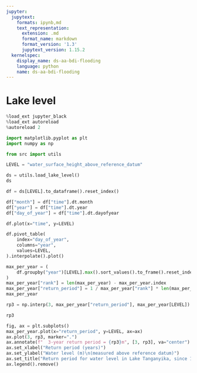 ```yaml
---
jupyter:
  jupytext:
    formats: ipynb,md
    text_representation:
      extension: .md
      format_name: markdown
      format_version: '1.3'
      jupytext_version: 1.15.2
  kernelspec:
    display_name: ds-aa-bdi-flooding
    language: python
    name: ds-aa-bdi-flooding
---
```


# Lake level

```python
%load_ext jupyter_black
%load_ext autoreload
%autoreload 2
```

```python
import matplotlib.pyplot as plt
import numpy as np

from src import utils
```

```python
LEVEL = "water_surface_height_above_reference_datum"
```

```python
ds = utils.load_lake_level()
ds
```

```python
df = ds[LEVEL].to_dataframe().reset_index()
```

```python
df["month"] = df["time"].dt.month
df["year"] = df["time"].dt.year
df["day_of_year"] = df["time"].dt.dayofyear
```

```python
df.plot(x="time", y=LEVEL)
```

```python
df.pivot_table(
    index="day_of_year",
    columns="year",
    values=LEVEL,
).interpolate().plot()
```

```python
max_per_year = (
    df.groupby("year")[LEVEL].max().sort_values().to_frame().reset_index()
)
max_per_year["rank"] = len(max_per_year) - max_per_year.index
max_per_year["return_period"] = 1 / max_per_year["rank"] * len(max_per_year)
max_per_year
```

```python
rp3 = np.interp(3, max_per_year["return_period"], max_per_year[LEVEL])
```

```python
rp3
```

```python
fig, ax = plt.subplots()
max_per_year.plot(x="return_period", y=LEVEL, ax=ax)
ax.plot(3, rp3, marker=".")
ax.annotate(f"  3-year return period = {rp3}m", [3, rp3], va="center")
ax.set_xlabel("Return period (years)")
ax.set_ylabel("Water level (m)\n(measured above reference datum)")
ax.set_title("Return period for water level in Lake Tanganyika, since 1992")
ax.legend().remove()
```

```python

```

```python

```
